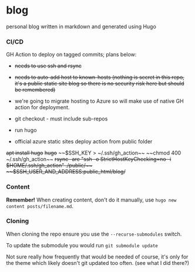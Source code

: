 # blog
personal blog written in markdown and generated using Hugo

### CI/CD

GH Action to deploy on tagged commits; plans below:

- ~~needs to use ssh and rsync~~
- ~~needs to auto-add host to known-hosts (nothing is secret in this repo, it's a public static site blog so there is no security risk here but should be remembered)~~
- we're going to migrate hosting to Azure so will make use of native GH action for deployment.

- git checkout - must include sub-repos
- run hugo
- official azure static sites deploy action from public folder

~~apt install hugo~~
~~hugo~~
~~$SSH_KEY > ~/.ssh/gh_action~~
~~chmod 400 ~/.ssh/gh_action~~
~~rsync -are "ssh -o StrictHostKeyChecking=no -i $HOME/.ssh/gh_action" ./public/~~ ~~$SSH_USER_AND_ADDRESS:public_html/blog/~~


### Content

**Remember!** When creating content, don't do it manually, use `hugo new content posts/filename.md`.

### Cloning

When cloning the repo ensure you use the `--recurse-submodules` switch.

To update the submodule you would run `git submodule update`

Not sure really how frequently that would be needed of course, it's only for the theme which likely doesn't git updated too often. (see what I did there?)